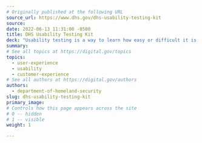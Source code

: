 ```yaml
---
# Originally published at the following URL
source_url: https://www.dhs.gov/dhs-usability-testing-kit
source: 
date: 2022-06-13 11:31:00 -0500
title: DHS Usability Testing Kit
deck: "Usability testing is a way to learn how easy or difficult it is for people to use something by observing them actually using it. The resources provided in this kit can help you systematize the process, produce reliable findings, and generally expand your ability to test service materials (i.e., paper and digital forms, mobile applications, web pages, etc.) thoroughly with real users — before you launch them out into the world."
summary: 
# See all topics at https://digital.gov/topics
topics:
  - user-experience
  - usability
  - customer-experience
# See all authors at https://digital.gov/authors
authors:
  - department-of-homeland-security
slug: dhs-usability-testing-kit
primary_image: 
# Controls how this page appears across the site
# 0 -- hidden
# 1 -- visible
weight: 1

---
```

